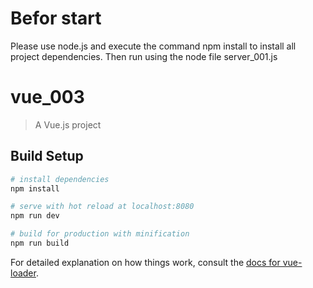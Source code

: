 # Befor start
Please use node.js and execute the command npm install to install all project dependencies.
Then run using the node file server_001.js
# vue_003

> A Vue.js project

## Build Setup

``` bash
# install dependencies
npm install

# serve with hot reload at localhost:8080
npm run dev

# build for production with minification
npm run build
```

For detailed explanation on how things work, consult the [docs for vue-loader](http://vuejs.github.io/vue-loader).
